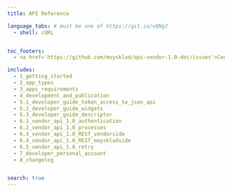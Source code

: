 ```yaml
---
title: API Reference

language_tabs: # must be one of https://git.io/vQNgJ
  - shell: cURL


toc_footers:
  - <a href='https://github.com/moysklad/api-vendor-1.0-doc/issues'>Сообщите об ошибке</a>

includes:
  - 1_getting_started
  - 2_app_types
  - 3_apps_requirements
  - 4_development_and_publication
  - 5.1_developer_guide_token_access_to_json_api
  - 5.2_developer_guide_widgets
  - 5.3_developer_guide_descriptor
  - 6.1_vendor_api_1.0_authentication
  - 6.2_vendor_api_1.0_processes
  - 6.3_vendor_api_1.0_REST_vendorside
  - 6.4_vendor_api_1.0_REST_moyskladside
  - 6.5_vendor_api_1.0_retry
  - 7_developer_personal_account
  - 8_changelog


search: true
---
```

